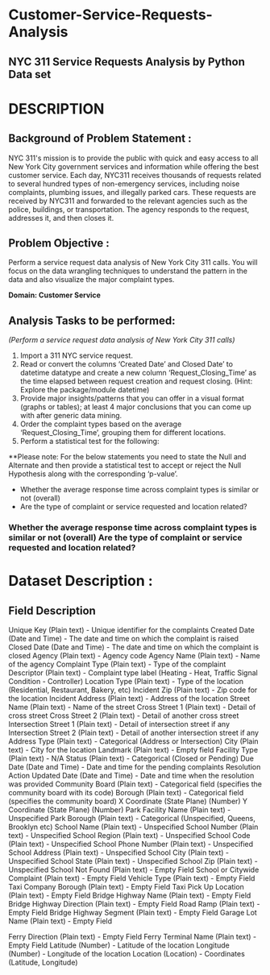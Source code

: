 # Customer-Service-Requests-Analysis
## NYC 311 Service Requests Analysis by Python Data set 

# DESCRIPTION

## Background of Problem Statement :

NYC 311's mission is to provide the public with quick and easy access to all New York City government services and information while offering the best customer service. Each day, NYC311 receives thousands of requests related to several hundred types of non-emergency services, including noise complaints, plumbing issues, and illegally parked cars. These requests are received by NYC311 and forwarded to the relevant agencies such as the police, buildings, or transportation. The agency responds to the request, addresses it, and then closes it.

## Problem Objective :

Perform a service request data analysis of New York City 311 calls. You will focus on the data wrangling techniques to understand the pattern in the data and also visualize the major complaint types.

**Domain: Customer Service**

## Analysis Tasks to be performed:

*(Perform a service request data analysis of New York City 311 calls)* 

1. Import a 311 NYC service request.
2. Read or convert the columns ‘Created Date’ and Closed Date’ to datetime datatype and create a new column ‘Request_Closing_Time’ as the time elapsed between request creation and request closing. (Hint: Explore the package/module datetime)
3. Provide major insights/patterns that you can offer in a visual format (graphs or tables); at least 4 major conclusions that you can come up with after generic data mining.
4. Order the complaint types based on the average ‘Request_Closing_Time’, grouping them for different locations.
5. Perform a statistical test for the following:

**Please note: For the below statements you need to state the Null and Alternate and then provide a statistical test to accept or reject the Null Hypothesis along with the corresponding ‘p-value’.

- Whether the average response time across complaint types is similar or not (overall)
- Are the type of complaint or service requested and location related?

### Whether the average response time across complaint types is similar or not (overall) Are the type of complaint or service requested and location related? 

# Dataset Description :

## Field	Description
Unique Key	(Plain text) - Unique identifier for the complaints
Created Date	(Date and Time) - The date and time on which the complaint is raised
Closed Date	(Date and Time)  - The date and time on which the complaint is closed
Agency	(Plain text) - Agency code
Agency Name	(Plain text) - Name of the agency
Complaint Type	(Plain text) - Type of the complaint
Descriptor	(Plain text) - Complaint type label (Heating - Heat, Traffic Signal Condition - Controller)
Location Type	(Plain text) - Type of the location (Residential, Restaurant, Bakery, etc)
Incident Zip	(Plain text) - Zip code for the location
Incident Address	(Plain text) - Address of the location
Street Name	(Plain text) - Name of the street
Cross Street 1	(Plain text) - Detail of cross street
Cross Street 2	(Plain text) - Detail of another cross street
Intersection Street 1	(Plain text) - Detail of intersection street if any
Intersection Street 2	(Plain text) - Detail of another intersection street if any
Address Type	(Plain text) - Categorical (Address or Intersection)
City	(Plain text) - City for the location
Landmark	(Plain text) - Empty field
Facility Type	(Plain text) - N/A
Status	(Plain text) - Categorical (Closed or Pending)
Due Date	(Date and Time) - Date and time for the pending complaints
Resolution Action Updated Date	(Date and Time) - Date and time when the resolution was provided
Community Board	(Plain text) - Categorical field (specifies the community board with its code)
Borough	(Plain text) - Categorical field (specifies the community board)
X Coordinate	(State Plane) (Number)
Y Coordinate	(State Plane) (Number)
Park Facility Name	(Plain text) - Unspecified
Park Borough	(Plain text) - Categorical (Unspecified, Queens, Brooklyn etc)
School Name	(Plain text) - Unspecified
School Number	(Plain text)  - Unspecified
School Region	(Plain text)  - Unspecified
School Code	(Plain text)  - Unspecified
School Phone Number	(Plain text)  - Unspecified
School Address	(Plain text)  - Unspecified
School City	(Plain text)  - Unspecified
School State	(Plain text)  - Unspecified
School Zip	(Plain text)  - Unspecified
School Not Found	(Plain text)  - Empty Field
School or Citywide Complaint	(Plain text)  - Empty Field
Vehicle Type	(Plain text)  - Empty Field
Taxi Company Borough	(Plain text)  - Empty Field
Taxi Pick Up Location	(Plain text)  - Empty Field
Bridge Highway Name	(Plain text)  - Empty Field
Bridge Highway Direction	(Plain text)  - Empty Field
Road Ramp	(Plain text)  - Empty Field
Bridge Highway Segment	(Plain text)  - Empty Field
Garage Lot Name	(Plain text)  - Empty Field
 
Ferry Direction	(Plain text)  - Empty Field
Ferry Terminal Name	(Plain text)  - Empty Field
Latitude	(Number) - Latitude of the location
Longitude	(Number) - Longitude of the location
Location	(Location) - Coordinates (Latitude, Longitude)
